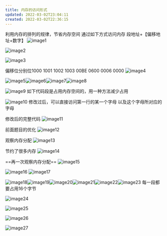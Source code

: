 ```yaml
---
title: 内存的访问形式
updated: 2022-03-02T23:04:11
created: 2022-03-02T22:36:15
---
```


利用内存的排列的规律，节省内存空间
通过如下方式访问内存
段地址+【偏移地址+数字】
![image1](../../resources/dfb4160b5ed4496fa847fb4626d70e17.png)

![image2](../../resources/d4c1a9fb23dd47f7a150a2688aee1147.png)

![image3](../../resources/750be2f7fb7d48b891dfd4e020ee57e1.png)

偏移位分别位1000 1001 1002 1003
00BE 0600 0006 0000
![image4](../../resources/8c072ac746a540bd814a8c0a830bfd90.png)

![image5](../../resources/6a92872739fc4aff97040321b1a41014.png)![image6](../../resources/1a5221da68624634bedd477e73523d1b.png)![image7](../../resources/e08cf165ba364648a219439f1dc42af3.png)![image8](../../resources/22d9d43872e747afab749ea62edee144.png)

![image9](../../resources/6efe17a4f87c4e50b0eff4c879474c68.png)
如下代码段是占用内存空间的，用一种方法减少占用

![image10](../../resources/6518df8950f14ebc84f1d6563b63a4d0.png)
修改过后，可以直接访问第一行的某一个字母
以及这个字母所对应的字母

修改后的完整代码
![image11](../../resources/92237b1e70f548569f5a11f99632ff76.png)

前面题目的优化
![image12](../../resources/0613f97848b54b07bf978ab62c8fd88d.png)

观察内存分配
![image13](../../resources/023f39e98ab74cd1a7a76cc0d3ec70c0.png)

节约了很多内存
![image14](../../resources/15a55e31974d458db943b48204ff8587.png)

==再一次观察内存分配==
![image15](../../resources/0760a86070cb47bda98eb65f0b3bc27a.png)

![image16](../../resources/f731fcae626d43448dda2e09e5e324f8.png)
![image17](../../resources/472e1bb3bd0746da98f2307c6cfa892f.png)

![image18](../../resources/84a64fbefca840449dd376d9fde5f244.png)![image19](../../resources/51e1f07856974732b234785f77a0ec9d.png)![image20](../../resources/07416242c6a74ea1bbdc2cc784366fcf.png)![image21](../../resources/c44189d38dfa4648b0981e1f933e11bb.png)![image22](../../resources/e2de856f03934f9093c71beaff042e19.png)![image23](../../resources/c8422f682f33430589f80d7bd9f3dfd0.png)
每一段都要占用16个字节

![image24](../../resources/371e7d4d52c746c48a773c42e3c77f76.png)

![image25](../../resources/da4d795efb964d0fa4c92827302b5e2c.png)

![image26](../../resources/ec809faf600f42c6925ca7a23d041a7c.png)

![image27](../../resources/7e2c2a4f3a0b49fa9564da9722a87538.png)
